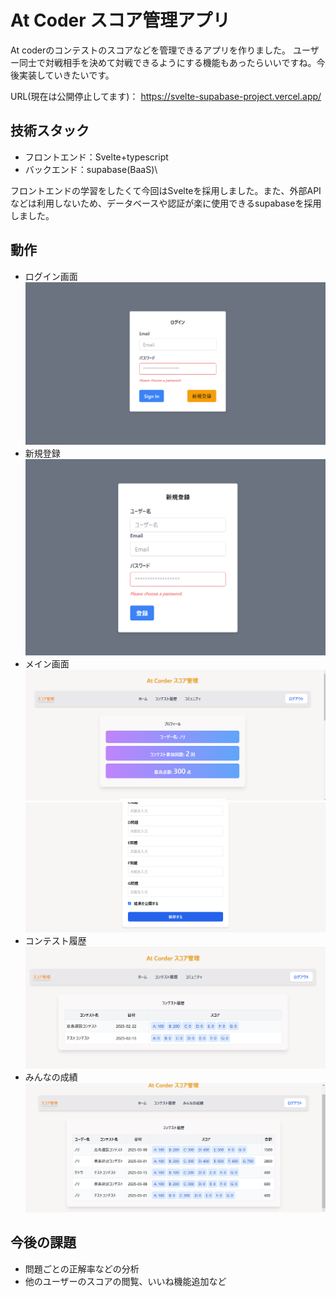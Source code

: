 # At Coder スコア管理アプリ

At coderのコンテストのスコアなどを管理できるアプリを作りました。
ユーザー同士で対戦相手を決めて対戦できるようにする機能もあったらいいですね。今後実装していきたいです。


URL(現在は公開停止してます)： https://svelte-supabase-project.vercel.app/

## 技術スタック
* フロントエンド：Svelte+typescript
* バックエンド：supabase(BaaS)\

フロントエンドの学習をしたくて今回はSvelteを採用しました。また、外部APIなどは利用しないため、データベースや認証が楽に使用できるsupabaseを採用しました。

## 動作
* ログイン画面
![ログイン画面](photo/スクリーンショット%202025-02-25%20031328.png)
* 新規登録
![新規登録](photo/スクリーンショット%202025-02-25%20031354.png)
* メイン画面
![メイン画面](photo/スクリーンショット%202025-02-25%20031420.png)
![入力](photo/スクリーンショット%202025-03-01%20111543.png)
* コンテスト履歴
![履歴](photo/スクリーンショット%202025-02-25%20031454.png)
* みんなの成績
![みんなの成績](photo/スクリーンショット%202025-03-01%20111557.png)

## 今後の課題
* 問題ごとの正解率などの分析
* 他のユーザーのスコアの閲覧、いいね機能追加など







